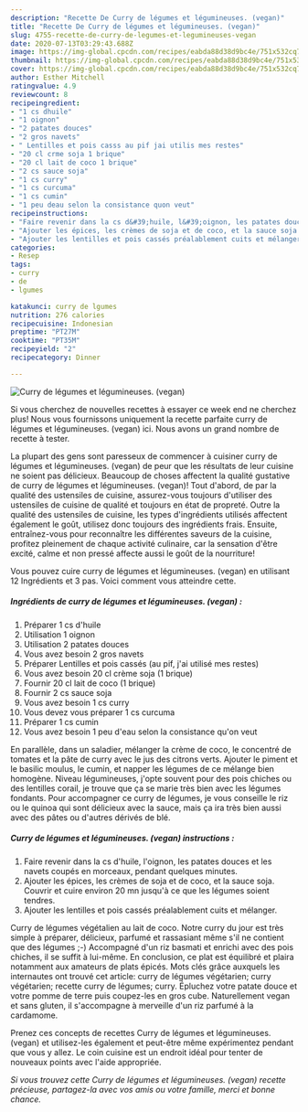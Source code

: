 ```yaml
---
description: "Recette De Curry de légumes et légumineuses. (vegan)"
title: "Recette De Curry de légumes et légumineuses. (vegan)"
slug: 4755-recette-de-curry-de-legumes-et-legumineuses-vegan
date: 2020-07-13T03:29:43.688Z
image: https://img-global.cpcdn.com/recipes/eabda88d38d9bc4e/751x532cq70/curry-de-legumes-et-legumineuses-vegan-photo-principale-de-la-recette.jpg
thumbnail: https://img-global.cpcdn.com/recipes/eabda88d38d9bc4e/751x532cq70/curry-de-legumes-et-legumineuses-vegan-photo-principale-de-la-recette.jpg
cover: https://img-global.cpcdn.com/recipes/eabda88d38d9bc4e/751x532cq70/curry-de-legumes-et-legumineuses-vegan-photo-principale-de-la-recette.jpg
author: Esther Mitchell
ratingvalue: 4.9
reviewcount: 8
recipeingredient:
- "1 cs dhuile"
- "1 oignon"
- "2 patates douces"
- "2 gros navets"
- " Lentilles et pois casss au pif jai utilis mes restes"
- "20 cl crme soja 1 brique"
- "20 cl lait de coco 1 brique"
- "2 cs sauce soja"
- "1 cs curry"
- "1 cs curcuma"
- "1 cs cumin"
- "1 peu deau selon la consistance quon veut"
recipeinstructions:
- "Faire revenir dans la cs d&#39;huile, l&#39;oignon, les patates douces et les navets coupés en morceaux, pendant quelques minutes."
- "Ajouter les épices, les crèmes de soja et de coco, et la sauce soja. Couvrir et cuire environ 20 mn jusqu&#39;à ce que les légumes soient tendres."
- "Ajouter les lentilles et pois cassés préalablement cuits et mélanger."
categories:
- Resep
tags:
- curry
- de
- lgumes

katakunci: curry de lgumes 
nutrition: 276 calories
recipecuisine: Indonesian
preptime: "PT27M"
cooktime: "PT35M"
recipeyield: "2"
recipecategory: Dinner

---
```



![Curry de légumes et légumineuses. (vegan)](https://img-global.cpcdn.com/recipes/eabda88d38d9bc4e/751x532cq70/curry-de-legumes-et-legumineuses-vegan-photo-principale-de-la-recette.jpg)

Si vous cherchez de nouvelles recettes à essayer ce week end ne cherchez plus! Nous vous fournissons uniquement la recette parfaite curry de légumes et légumineuses. (vegan) ici. Nous avons un grand nombre de recette à tester.

La plupart des gens sont paresseux de commencer à cuisiner curry de légumes et légumineuses. (vegan) de peur que les résultats de leur cuisine ne soient pas délicieux. Beaucoup de choses affectent la qualité gustative de curry de légumes et légumineuses. (vegan)! Tout d'abord, de par la qualité des ustensiles de cuisine, assurez-vous toujours d'utiliser des ustensiles de cuisine de qualité et toujours en état de propreté. Outre la qualité des ustensiles de cuisine, les types d'ingrédients utilisés affectent également le goût, utilisez donc toujours des ingrédients frais. Ensuite, entraînez-vous pour reconnaître les différentes saveurs de la cuisine, profitez pleinement de chaque activité culinaire, car la sensation d'être excité, calme et non pressé affecte aussi le goût de la nourriture!

<!--inarticleads1-->

Vous pouvez cuire curry de légumes et légumineuses. (vegan) en utilisant 12 Ingrédients et 3 pas. Voici comment vous atteindre cette.

##### Ingrédients de curry de légumes et légumineuses. (vegan) :

1. Préparer 1 cs d&#39;huile
1. Utilisation 1 oignon
1. Utilisation 2 patates douces
1. Vous avez besoin 2 gros navets
1. Préparer  Lentilles et pois cassés (au pif, j&#39;ai utilisé mes restes)
1. Vous avez besoin 20 cl crème soja (1 brique)
1. Fournir 20 cl lait de coco (1 brique)
1. Fournir 2 cs sauce soja
1. Vous avez besoin 1 cs curry
1. Vous devez vous préparer 1 cs curcuma
1. Préparer 1 cs cumin
1. Vous avez besoin 1 peu d&#39;eau selon la consistance qu&#39;on veut


En parallèle, dans un saladier, mélanger la crème de coco, le concentré de tomates et la pâte de curry avec le jus des citrons verts. Ajouter le piment et le basilic moulus, le cumin, et napper les légumes de ce mélange bien homogène. Niveau légumineuses, j&#39;opte souvent pour des pois chiches ou des lentilles corail, je trouve que ça se marie très bien avec les légumes fondants. Pour accompagner ce curry de légumes, je vous conseille le riz ou le quinoa qui sont délicieux avec la sauce, mais ça ira très bien aussi avec des pâtes ou d&#39;autres dérivés de blé. 

<!--inarticleads2-->

##### Curry de légumes et légumineuses. (vegan) instructions :

1. Faire revenir dans la cs d&#39;huile, l&#39;oignon, les patates douces et les navets coupés en morceaux, pendant quelques minutes.
1. Ajouter les épices, les crèmes de soja et de coco, et la sauce soja. Couvrir et cuire environ 20 mn jusqu&#39;à ce que les légumes soient tendres.
1. Ajouter les lentilles et pois cassés préalablement cuits et mélanger.


Curry de légumes végétalien au lait de coco. Notre curry du jour est très simple à préparer, délicieux, parfumé et rassasiant même s&#39;il ne contient que des légumes ;-) Accompagné d&#39;un riz basmati et enrichi avec des pois chiches, il se suffit à lui-même. En conclusion, ce plat est équilibré et plaira notamment aux amateurs de plats épicés. Mots clés grâce auxquels les internautes ont trouvé cet article: curry de légumes végétarien; curry végétarien; recette curry de légumes; curry. Épluchez votre patate douce et votre pomme de terre puis coupez-les en gros cube. Naturellement vegan et sans gluten, il s&#39;accompagne à merveille d&#39;un riz parfumé à la cardamome. 

<!--inarticleads1-->

<p>
Prenez ces concepts de recettes Curry de légumes et légumineuses. (vegan) et utilisez-les également et peut-être même expérimentez pendant que vous y allez. Le coin cuisine est un endroit idéal pour tenter de nouveaux points avec l'aide appropriée.
</p>

<p>
<i>Si vous trouvez cette Curry de légumes et légumineuses. (vegan) recette précieuse, partagez-la avec vos amis ou votre famille, merci et bonne chance.</i>
</p>
